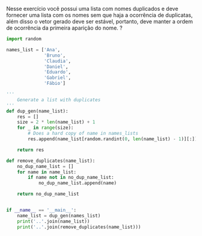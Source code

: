 Nesse exercício você possui uma lista com nomes duplicados e deve fornecer uma lista com os nomes sem que haja a ocorrência de duplicatas, além disso o vetor gerado deve ser estável, portanto, deve manter a ordem de ocorrência da primeira aparição do nome.
?
```python
import random 

names_list = ['Ana', 
              'Bruno',
              'Claudia',
              'Daniel',
              'Eduardo',
              'Gabriel',
              'Fábio']

'''
    Generate a list with duplicates
'''
def dup_gen(name_list):
    res = []
    size = 2 * len(name_list) + 1 
    for _ in range(size):
        # Does a hard copy of name in names_lists
        res.append(name_list[random.randint(0, len(name_list) - 1)][:])

    return res

def remove_duplicates(name_list):
    no_dup_name_list = []
    for name in name_list:
        if name not in no_dup_name_list:
            no_dup_name_list.append(name)

    return no_dup_name_list


if __name__ == '__main__':
    name_list = dup_gen(names_list)
    print('..'.join(name_list))
    print('..'.join(remove_duplicates(name_list)))

```